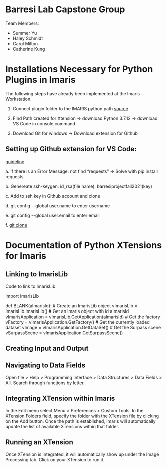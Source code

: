 # Barresi Lab Capstone Group

Team Members:
- Summer Yu 
- Haley Schmidt
- Carol Milton
- Catherine Kung

# Installations Necessary for Python Plugins in Imaris
The following steps have already been implemented at the Imaris Workstation.

1. Connect plugin folder to the IMARIS python path [source](https://www.urmc.rochester.edu/MediaLibraries/URMCMedia/multiphoton-core/documents/Imaris-XTension-User-Guide.pdf)

2. Find Path created for Xtension -> download Python 3.7.12 -> download VS Code in console command

3. Download Git for windows -> Download extension for Github

## Setting up Github extension for VS Code:

[guideline](https://thenewstack.io/integrate-jupyter-notebooks-with-github/)

  a. If there is an Error Message: not find “requests” -> Solve with pip install requests

  b. Genereate ssh-keygen: id_rsa(file name), barresiprojectfall2021(key)

  c. Add to ssh key in Github account and clone

  d. git config --global user.name to enter username

  e. git config --global user.email to enter email

  f. [git clone](https://github.com/sat28/githubcommit)


# Documentation of Python XTensions for Imaris

## Linking to ImarisLib

Code to link to ImarisLib: 

import ImarisLib

def BLANK(aImarisId):
    # Create an ImarisLib object
    vImarisLib = ImarisLib.ImarisLib()
    # Get an imaris object with id aImarisId
    vImarisApplication = vImarisLib.GetApplication(aImarisId)
    # Get the factory
    vFactory = vImarisApplication.GetFactory()
    # Get the currently loaded dataset
    vImage = vImarisApplication.GetDataSet()
	  # Get the Surpass scene
	  vSurpassScene = vImarisApplication.GetSurpassScene()


## Creating Input and Output



## Navigating to Data Fields

Open file > Help > Programming Interface > Data Structures > Data Fields > All. Search through functions by letter. 

## Integrating XTension within Imaris

In the Edit menu select Menu > Preferences > Custom Tools. In the XTension Folders field, specify the folder with the XTension file by clicking on the Add button. Once the path is established, Imaris will automatically update the list of available XTensions within that folder.

## Running an XTension

Once XTension is integrated, it will automatically show up under the Image Processing tab. Click on your XTension to run it.








